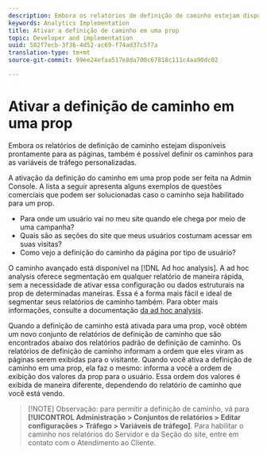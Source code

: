 ```yaml
---
description: Embora os relatórios de definição de caminho estejam disponíveis prontamente para as páginas, também é possível definir os caminhos para as variáveis de tráfego personalizadas.
keywords: Analytics Implementation
title: Ativar a definição de caminho em uma prop
topic: Developer and implementation
uuid: 582f7ecb-3f36-4d52-ac69-f74ad37c5f7a
translation-type: tm+mt
source-git-commit: 99ee24efaa517e8da700c67818c111c4aa90dc02

---
```



# Ativar a definição de caminho em uma prop

Embora os relatórios de definição de caminho estejam disponíveis prontamente para as páginas, também é possível definir os caminhos para as variáveis de tráfego personalizadas.

A ativação da definição do caminho em uma prop pode ser feita na Admin Console. A lista a seguir apresenta alguns exemplos de questões comerciais que podem ser solucionadas caso o caminho seja habilitado para um prop.

* Para onde um usuário vai no meu site quando ele chega por meio de uma campanha?
* Quais são as seções do site que meus usuários costumam acessar em suas visitas?
* Como vejo a definição do caminho da página por tipo de usuário?

O caminho avançado está disponível na [!DNL Ad hoc analysis]. A ad hoc analysis oferece segmentação em qualquer relatório de maneira rápida, sem a necessidade de ativar essa configuração ou dados estruturais na prop de determinadas maneiras. Essa é a forma mais fácil e ideal de segmentar seus relatórios de caminho também. Para obter mais informações, consulte a documentação [da ad hoc analysis](https://marketing.adobe.com/resources/help/en_US/dsc/).

Quando a definição de caminho está ativada para uma prop, você obtém um novo conjunto de relatórios de definição de caminho que são encontrados abaixo dos relatórios padrão de definição de caminho. Os relatórios de definição de caminho informam a ordem que eles viram as páginas serem exibidas para o visitante. Quando você ativa a definição de caminho em uma prop, ela faz o mesmo: informa a você a ordem de exibição dos valores da prop para o usuário. Essa ordem dos valores é exibida de maneira diferente, dependendo do relatório de caminho que você está vendo.

> [!NOTE] Observação: para permitir a definição de caminho, vá para **[!UICONTROL Administração &gt; Conjuntos de relatórios &gt; Editar configurações &gt; Tráfego &gt; Variáveis de tráfego]**. Para habilitar o caminho nos relatórios do Servidor e da Seção do site, entre em contato com o Atendimento ao Cliente.

